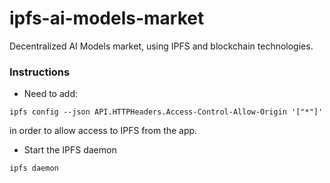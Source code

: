 # ipfs-ai-models-market

Decentralized AI Models market, using IPFS and blockchain technologies.



### Instructions

- Need to add:
```
ipfs config --json API.HTTPHeaders.Access-Control-Allow-Origin '["*"]'
```
in order to allow access to IPFS from the app.

- Start the IPFS daemon
```
ipfs daemon
```
